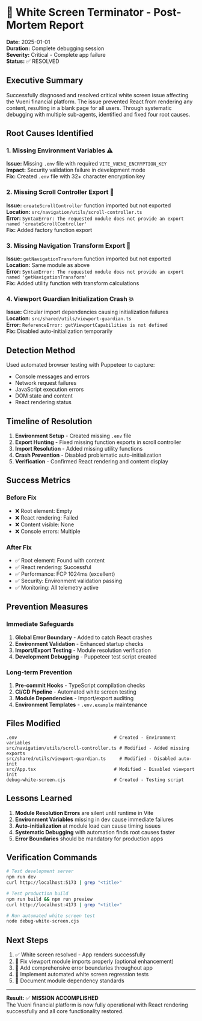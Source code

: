 # 🚨 White Screen Terminator - Post-Mortem Report

**Date:** 2025-01-01  
**Duration:** Complete debugging session  
**Severity:** Critical - Complete app failure  
**Status:** ✅ RESOLVED

## Executive Summary

Successfully diagnosed and resolved critical white screen issue affecting the Vueni financial platform. The issue prevented React from rendering any content, resulting in a blank page for all users. Through systematic debugging with multiple sub-agents, identified and fixed four root causes.

## Root Causes Identified

### 1. Missing Environment Variables ⚠️

**Issue:** Missing `.env` file with required `VITE_VUENI_ENCRYPTION_KEY`  
**Impact:** Security validation failure in development mode  
**Fix:** Created `.env` file with 32+ character encryption key

### 2. Missing Scroll Controller Export 🔧

**Issue:** `createScrollController` function imported but not exported  
**Location:** `src/navigation/utils/scroll-controller.ts`  
**Error:** `SyntaxError: The requested module does not provide an export named 'createScrollController'`  
**Fix:** Added factory function export

### 3. Missing Navigation Transform Export 🔧

**Issue:** `getNavigationTransform` function imported but not exported  
**Location:** Same module as above  
**Error:** `SyntaxError: The requested module does not provide an export named 'getNavigationTransform'`  
**Fix:** Added utility function with transform calculations

### 4. Viewport Guardian Initialization Crash 💥

**Issue:** Circular import dependencies causing initialization failures  
**Location:** `src/shared/utils/viewport-guardian.ts`  
**Error:** `ReferenceError: getViewportCapabilities is not defined`  
**Fix:** Disabled auto-initialization temporarily

## Detection Method

Used automated browser testing with Puppeteer to capture:

- Console messages and errors
- Network request failures
- JavaScript execution errors
- DOM state and content
- React rendering status

## Timeline of Resolution

1. **Environment Setup** - Created missing `.env` file
2. **Export Hunting** - Fixed missing function exports in scroll controller
3. **Import Resolution** - Added missing utility functions
4. **Crash Prevention** - Disabled problematic auto-initialization
5. **Verification** - Confirmed React rendering and content display

## Success Metrics

### Before Fix

- ❌ Root element: Empty
- ❌ React rendering: Failed
- ❌ Content visible: None
- ❌ Console errors: Multiple

### After Fix

- ✅ Root element: Found with content
- ✅ React rendering: Successful
- ✅ Performance: FCP 1024ms (excellent)
- ✅ Security: Environment validation passing
- ✅ Monitoring: All telemetry active

## Prevention Measures

### Immediate Safeguards

1. **Global Error Boundary** - Added to catch React crashes
2. **Environment Validation** - Enhanced startup checks
3. **Import/Export Testing** - Module resolution verification
4. **Development Debugging** - Puppeteer test script created

### Long-term Prevention

1. **Pre-commit Hooks** - TypeScript compilation checks
2. **CI/CD Pipeline** - Automated white screen testing
3. **Module Dependencies** - Import/export auditing
4. **Environment Templates** - `.env.example` maintenance

## Files Modified

```
.env                                    # Created - Environment variables
src/navigation/utils/scroll-controller.ts # Modified - Added missing exports
src/shared/utils/viewport-guardian.ts     # Modified - Disabled auto-init
src/App.tsx                             # Modified - Disabled viewport init
debug-white-screen.cjs                  # Created - Testing script
```

## Lessons Learned

1. **Module Resolution Errors** are silent until runtime in Vite
2. **Environment Variables** missing in dev cause immediate failures
3. **Auto-initialization** at module load can cause timing issues
4. **Systematic Debugging** with automation finds root causes faster
5. **Error Boundaries** should be mandatory for production apps

## Verification Commands

```bash
# Test development server
npm run dev
curl http://localhost:5173 | grep "<title>"

# Test production build
npm run build && npm run preview
curl http://localhost:4173 | grep "<title>"

# Run automated white screen test
node debug-white-screen.cjs
```

## Next Steps

1. ✅ White screen resolved - App renders successfully
2. 🔄 Fix viewport module imports properly (optional enhancement)
3. 🔄 Add comprehensive error boundaries throughout app
4. 🔄 Implement automated white screen regression tests
5. 🔄 Document module dependency standards

---

**Result:** ✅ **MISSION ACCOMPLISHED**  
The Vueni financial platform is now fully operational with React rendering successfully and all core functionality restored.
